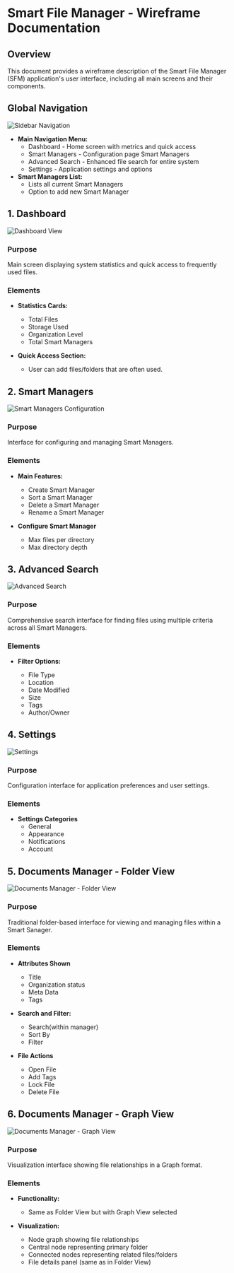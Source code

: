 # Smart File Manager - Wireframe Documentation

## Overview

This document provides a wireframe description of the Smart File Manager (SFM) application's user interface, including all main screens and their components.

## Global Navigation

![Sidebar Navigation](assets/wireframeAssets/wireframe_main_navigation.png)

- **Main Navigation Menu:**
  - Dashboard - Home screen with metrics and quick access
  - Smart Managers - Configuration page Smart Managers
  - Advanced Search - Enhanced file search for entire system
  - Settings - Application settings and options
- **Smart Managers List:**
  - Lists all current Smart Managers
  - Option to add new Smart Manager

## 1. Dashboard

![Dashboard View](assets/wireframeAssets/wireframe_dashboard.png)

### Purpose

Main screen displaying system statistics and quick access to frequently used files.

### Elements

- **Statistics Cards:**

  - Total Files
  - Storage Used
  - Organization Level
  - Total Smart Managers

- **Quick Access Section:**
  - User can add files/folders that are often used.

## 2. Smart Managers

![Smart Managers Configuration](assets/wireframeAssets/wireframe_smart_managers.png)

### Purpose

Interface for configuring and managing Smart Managers.

### Elements

- **Main Features:**

  - Create Smart Manager
  - Sort a Smart Manager
  - Delete a Smart Manager
  - Rename a Smart Manager

- **Configure Smart Manager**
  - Max files per directory
  - Max directory depth

## 3. Advanced Search

![Advanced Search](assets/wireframeAssets/wireframe_advanced_search.png)

### Purpose

Comprehensive search interface for finding files using multiple criteria across all Smart Managers.

### Elements

- **Filter Options:**

  - File Type
  - Location
  - Date Modified
  - Size
  - Tags
  - Author/Owner

## 4. Settings

![Settings](assets/wireframeAssets/wireframe_settings.png)

### Purpose

Configuration interface for application preferences and user settings.

### Elements

- **Settings Categories**
  - General
  - Appearance
  - Notifications
  - Account

## 5. Documents Manager - Folder View

![Documents Manager - Folder View](assets/wireframeAssets/wireframe_manager_page.png)

### Purpose

Traditional folder-based interface for viewing and managing files within a Smart Sanager.

### Elements

- **Attributes Shown**

  - Title
  - Organization status
  - Meta Data
  - Tags

- **Search and Filter:**

  - Search(within manager)
  - Sort By
  - Filter

- **File Actions**
  - Open File
  - Add Tags
  - Lock File
  - Delete File

## 6. Documents Manager - Graph View

![Documents Manager - Graph View](assets/wireframeAssets/wireframe_manager_page2.png)

### Purpose

Visualization interface showing file relationships in a Graph format.

### Elements

- **Functionality:**

  - Same as Folder View but with Graph View selected

- **Visualization:**
  - Node graph showing file relationships
  - Central node representing primary folder
  - Connected nodes representing related files/folders
  - File details panel (same as in Folder View)
